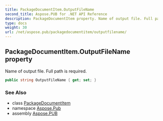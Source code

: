```yaml
---
title: PackageDocumentItem.OutputFileName
second_title: Aspose.PUB for .NET API Reference
description: PackageDocumentItem property. Name of output file. Full path is required
type: docs
weight: 30
url: /net/aspose.pub/packagedocumentitem/outputfilename/
---
```

## PackageDocumentItem.OutputFileName property

Name of output file. Full path is required.

```csharp
public string OutputFileName { get; set; }
```

### See Also

* class [PackageDocumentItem](../)
* namespace [Aspose.Pub](../../packagedocumentitem/)
* assembly [Aspose.PUB](../../../)


